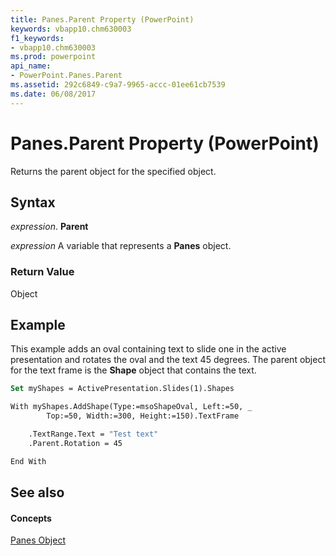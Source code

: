 ```yaml
---
title: Panes.Parent Property (PowerPoint)
keywords: vbapp10.chm630003
f1_keywords:
- vbapp10.chm630003
ms.prod: powerpoint
api_name:
- PowerPoint.Panes.Parent
ms.assetid: 292c6849-c9a7-9965-accc-01ee61cb7539
ms.date: 06/08/2017
---
```



# Panes.Parent Property (PowerPoint)

Returns the parent object for the specified object.


## Syntax

 _expression_. **Parent**

 _expression_ A variable that represents a **Panes** object.


### Return Value

Object


## Example

This example adds an oval containing text to slide one in the active presentation and rotates the oval and the text 45 degrees. The parent object for the text frame is the **Shape** object that contains the text.


```vb
Set myShapes = ActivePresentation.Slides(1).Shapes

With myShapes.AddShape(Type:=msoShapeOval, Left:=50, _
        Top:=50, Width:=300, Height:=150).TextFrame

    .TextRange.Text = "Test text"
    .Parent.Rotation = 45

End With
```


## See also


#### Concepts


[Panes Object](panes-object-powerpoint.md)

